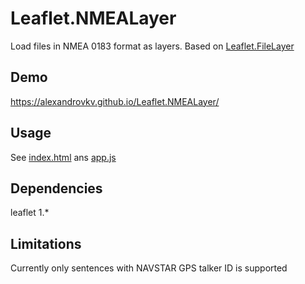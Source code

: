 # Leaflet.NMEALayer
Load files in NMEA 0183 format as layers.
Based on [Leaflet.FileLayer
](https://github.com/makinacorpus/Leaflet.FileLayer)
## Demo
<https://alexandrovkv.github.io/Leaflet.NMEALayer/>
## Usage
See [index.html](./index.html) ans [app.js](./app.js)
## Dependencies
leaflet 1.*
## Limitations
Currently only sentences with NAVSTAR GPS talker ID is supported
